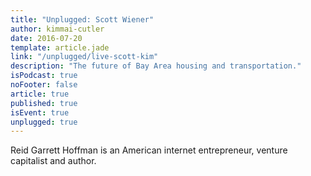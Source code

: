 ```yaml
---
title: "Unplugged: Scott Wiener"
author: kimmai-cutler
date: 2016-07-20
template: article.jade
link: "/unplugged/live-scott-kim"
description: "The future of Bay Area housing and transportation."
isPodcast: true
noFooter: false
article: true
published: true
isEvent: true
unplugged: true
---
```


<p>
  Reid Garrett Hoffman is an American internet entrepreneur, venture capitalist and author.
</p>
